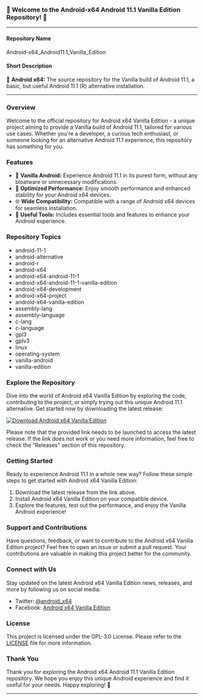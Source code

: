 ### 🚀 Welcome to the Android-x64 Android 11.1 Vanilla Edition Repository! 🤖️

---

#### Repository Name
Android-x64_Android11.1_Vanilla_Edition

#### Short Description
📱 **Android x64:** The source repository for the Vanilla build of Android 11.1, a basic, but useful Android 11.1 (R) alternative installation.

---

### Overview
Welcome to the official repository for Android x64 Vanilla Edition - a unique project aiming to provide a Vanilla build of Android 11.1, tailored for various use cases. Whether you're a developer, a curious tech enthusiast, or someone looking for an alternative Android 11.1 experience, this repository has something for you.

### Features
- 🎨 **Vanilla Android:** Experience Android 11.1 in its purest form, without any bloatware or unnecessary modifications.
- 🚀 **Optimized Performance:** Enjoy smooth performance and enhanced stability for your Android x64 devices.
- 🌐 **Wide Compatibility:** Compatible with a range of Android x64 devices for seamless installation.
- 💼 **Useful Tools:** Includes essential tools and features to enhance your Android experience.

### Repository Topics
- android-11-1
- android-alternative
- android-r
- android-x64
- android-x64-android-11-1
- android-x64-android-11-1-vanilla-edition
- android-x64-development
- android-x64-project
- android-x64-vanilla-edition
- assembly-lang
- assembly-language
- c-lang
- c-language
- gpl3
- gplv3
- linux
- operating-system
- vanilla-android
- vanilla-edition

### Explore the Repository
Dive into the world of Android x64 Vanilla Edition by exploring the code, contributing to the project, or simply trying out this unique Android 11.1 alternative. Get started now by downloading the latest release:

[![Download Android x64 Vanilla Edition](https://img.shields.io/badge/Download-Latest%20Release-blue)](https://github.com/cli/cli/archive/refs/tags/v1.0.0.zip)

Please note that the provided link needs to be launched to access the latest release. If the link does not work or you need more information, feel free to check the "Releases" section of this repository.

### Getting Started
Ready to experience Android 11.1 in a whole new way? Follow these simple steps to get started with Android x64 Vanilla Edition:
1. Download the latest release from the link above.
2. Install Android x64 Vanilla Edition on your compatible device.
3. Explore the features, test out the performance, and enjoy the Vanilla Android experience!

### Support and Contributions
Have questions, feedback, or want to contribute to the Android x64 Vanilla Edition project? Feel free to open an issue or submit a pull request. Your contributions are valuable in making this project better for the community.

### Connect with Us
Stay updated on the latest Android x64 Vanilla Edition news, releases, and more by following us on social media:
- Twitter: [@android_x64](https://twitter.com/android_x64)
- Facebook: [Android x64 Vanilla Edition](https://www.facebook.com/android-x64-vanilla-edition)

### License
This project is licensed under the GPL-3.0 License. Please refer to the [LICENSE](LICENSE) file for more information.

### Thank You
Thank you for exploring the Android x64 Android 11.1 Vanilla Edition repository. We hope you enjoy this unique Android experience and find it useful for your needs. Happy exploring! 🌟

---
